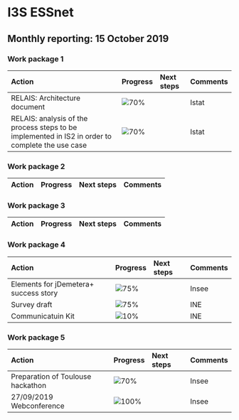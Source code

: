 
# I3S ESSnet

## Monthly reporting: 15 October 2019

### Work package 1

| Action  | Progress | Next steps | Comments |
|:--|:--|:--|:--|
| RELAIS: Architecture document | ![70%](http://progressed.io/bar/70) |  | Istat |
| RELAIS: analysis of the process steps to be implemented in IS2 in order to complete the use case | ![70%](http://progressed.io/bar/70) |  | Istat |


### Work package 2

| Action  | Progress | Next steps | Comments |
|:--|:--|:--|:--|

### Work package 3
| Action  | Progress | Next steps | Comments |
|:--|:--|:--|:--|



### Work package 4


| Action  | Progress | Next steps | Comments |
|:--|:--|:--|:--|
| Elements for jDemetera+ success story | ![75%](http://progressed.io/bar/50) |  | Insee |
| Survey draft | ![75%](http://progressed.io/bar/50) |  | INE |
| Communicatuin Kit | ![10%](http://progressed.io/bar/50) |  | INE |

### Work package 5

| Action  | Progress | Next steps | Comments |
|:--|:--|:--|:--|
| Preparation of Toulouse hackathon | ![70%](http://progressed.io/bar/100) |  | Insee |
| 27/09/2019 Webconference | ![100%](http://progressed.io/bar/100) |  | Insee |
